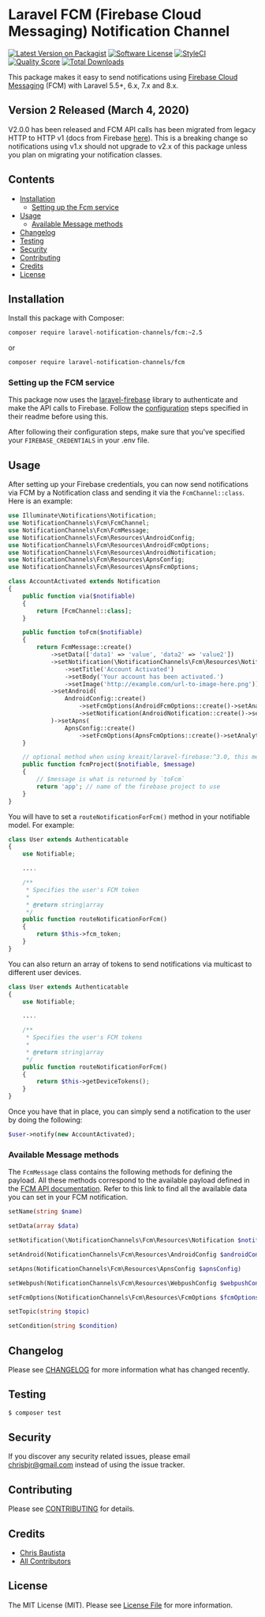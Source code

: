 # Laravel FCM (Firebase Cloud Messaging) Notification Channel

[![Latest Version on Packagist](https://img.shields.io/packagist/v/laravel-notification-channels/fcm.svg?style=flat-square)](https://packagist.org/packages/coreproc/laravel-notification-channel-fcm)
[![Software License](https://img.shields.io/badge/license-MIT-brightgreen.svg?style=flat-square)](LICENSE.md)
[![StyleCI](https://styleci.io/repos/209406724/shield)](https://styleci.io/repos/209406724)
[![Quality Score](https://img.shields.io/scrutinizer/g/laravel-notification-channels/fcm.svg?style=flat-square)](https://scrutinizer-ci.com/g/laravel-notification-channels/fcm)
[![Total Downloads](https://img.shields.io/packagist/dt/laravel-notification-channels/fcm.svg?style=flat-square)](https://packagist.org/packages/laravel-notification-channels/fcm)

This package makes it easy to send notifications using [Firebase Cloud Messaging](https://firebase.google.com/docs/cloud-messaging/) (FCM) with Laravel 5.5+, 6.x, 7.x and 8.x.

## Version 2 Released (March 4, 2020)

V2.0.0 has been released and FCM API calls has been migrated from legacy HTTP to HTTP v1 (docs from Firebase 
[here](https://firebase.google.com/docs/cloud-messaging/migrate-v1)). This is a breaking change so notifications using
v1.x should not upgrade to v2.x of this package unless you plan on migrating your notification classes.

## Contents

- [Installation](#installation)
	- [Setting up the Fcm service](#setting-up-the-Fcm-service)
- [Usage](#usage)
	- [Available Message methods](#available-message-methods)
- [Changelog](#changelog)
- [Testing](#testing)
- [Security](#security)
- [Contributing](#contributing)
- [Credits](#credits)
- [License](#license)


## Installation

Install this package with Composer:

```bash
composer require laravel-notification-channels/fcm:~2.5
```
or

```bash
composer require laravel-notification-channels/fcm
```

### Setting up the FCM service

This package now uses the [laravel-firebase](https://github.com/kreait/laravel-firebase) library to authenticate and 
make the API calls to Firebase. Follow the [configuration](https://github.com/kreait/laravel-firebase#configuration)
steps specified in their readme before using this.

After following their configuration steps, make sure that you've specified your `FIREBASE_CREDENTIALS` in your .env 
file. 

## Usage

After setting up your Firebase credentials, you can now send notifications via FCM by a Notification class and sending
it via the `FcmChannel::class`. Here is an example:

```php
use Illuminate\Notifications\Notification;
use NotificationChannels\Fcm\FcmChannel;
use NotificationChannels\Fcm\FcmMessage;
use NotificationChannels\Fcm\Resources\AndroidConfig;
use NotificationChannels\Fcm\Resources\AndroidFcmOptions;
use NotificationChannels\Fcm\Resources\AndroidNotification;
use NotificationChannels\Fcm\Resources\ApnsConfig;
use NotificationChannels\Fcm\Resources\ApnsFcmOptions;

class AccountActivated extends Notification
{
    public function via($notifiable)
    {
        return [FcmChannel::class];
    }

    public function toFcm($notifiable)
    {
        return FcmMessage::create()
            ->setData(['data1' => 'value', 'data2' => 'value2'])
            ->setNotification(\NotificationChannels\Fcm\Resources\Notification::create()
                ->setTitle('Account Activated')
                ->setBody('Your account has been activated.')
                ->setImage('http://example.com/url-to-image-here.png'))
            ->setAndroid(
                AndroidConfig::create()
                    ->setFcmOptions(AndroidFcmOptions::create()->setAnalyticsLabel('analytics'))
                    ->setNotification(AndroidNotification::create()->setColor('#0A0A0A'))
            )->setApns(
                ApnsConfig::create()
                    ->setFcmOptions(ApnsFcmOptions::create()->setAnalyticsLabel('analytics_ios')));
    }

    // optional method when using kreait/laravel-firebase:^3.0, this method can be omitted, defaults to the default project
    public function fcmProject($notifiable, $message)
    {
        // $message is what is returned by `toFcm`
        return 'app'; // name of the firebase project to use
    }
}
```

You will have to set a `routeNotificationForFcm()` method in your notifiable model. For example:

```php
class User extends Authenticatable
{
    use Notifiable;

    ....

    /**
     * Specifies the user's FCM token
     *
     * @return string|array
     */
    public function routeNotificationForFcm()
    {
        return $this->fcm_token;
    }
}
```

You can also return an array of tokens to send notifications via multicast to different user devices.

```php
class User extends Authenticatable
{
    use Notifiable;

    ....

    /**
     * Specifies the user's FCM tokens
     *
     * @return string|array
     */
    public function routeNotificationForFcm()
    {
        return $this->getDeviceTokens();
    }
}
```

Once you have that in place, you can simply send a notification to the user by doing the following:

```php
$user->notify(new AccountActivated);
```

### Available Message methods

The `FcmMessage` class contains the following methods for defining the payload. All these methods correspond to the 
available payload defined in the 
[FCM API documentation](https://firebase.google.com/docs/reference/fcm/rest/v1/projects.messages). Refer to this link to
find all the available data you can set in your FCM notification.

```php
setName(string $name)
```

```php
setData(array $data)
```

```php
setNotification(\NotificationChannels\Fcm\Resources\Notification $notification)
```

```php
setAndroid(NotificationChannels\Fcm\Resources\AndroidConfig $androidConfig)
```

```php
setApns(NotificationChannels\Fcm\Resources\ApnsConfig $apnsConfig)
```

```php
setWebpush(NotificationChannels\Fcm\Resources\WebpushConfig $webpushConfig)
```

```php
setFcmOptions(NotificationChannels\Fcm\Resources\FcmOptions $fcmOptions)
```

```php
setTopic(string $topic)
```

```php
setCondition(string $condition)
```

## Changelog

Please see [CHANGELOG](CHANGELOG.md) for more information what has changed recently.

## Testing

``` bash
$ composer test
```

## Security

If you discover any security related issues, please email chrisbjr@gmail.com instead of using the issue tracker.

## Contributing

Please see [CONTRIBUTING](CONTRIBUTING.md) for details.

## Credits

- [Chris Bautista](https://github.com/chrisbjr)
- [All Contributors](../../contributors)

## License

The MIT License (MIT). Please see [License File](LICENSE.md) for more information.

